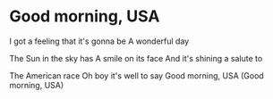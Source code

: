 <h1> Good morning, USA </h1>
<p1> I got a feeling that it's gonna be
A wonderful day

The Sun in the sky has
A smile on its face
And it's shining a salute to

The American race
Oh boy it's well to say
Good morning, USA
(Good morning, USA) </p1>
